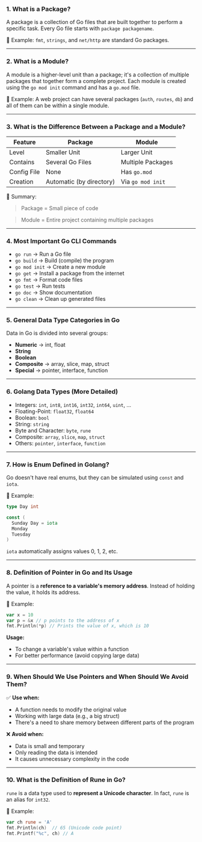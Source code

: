 ### **1. What is a Package?**

A package is a collection of Go files that are built together to perform a specific task.
Every Go file starts with `package packagename`.

🧠 Example:
`fmt`, `strings`, and `net/http` are standard Go packages.

---

### **2. What is a Module?**

A module is a higher-level unit than a package; it's a collection of multiple packages that together form a complete project.
Each module is created using the `go mod init` command and has a `go.mod` file.

🧠 Example:
A web project can have several packages (`auth`, `routes`, `db`) and all of them can be within a single module.

---

### **3. What is the Difference Between a Package and a Module?**

| Feature       | Package                 | Module                |
| ------------- | ----------------------- | --------------------- |
| Level         | Smaller Unit            | Larger Unit           |
| Contains      | Several Go Files        | Multiple Packages     |
| Config File   | None                    | Has `go.mod`          |
| Creation      | Automatic (by directory)| Via `go mod init`     |

🧠 Summary:

> Package = Small piece of code

> Module = Entire project containing multiple packages

---

### **4. Most Important Go CLI Commands**

* `go run` → Run a Go file
* `go build` → Build (compile) the program
* `go mod init` → Create a new module
* `go get` → Install a package from the internet
* `go fmt` → Format code files
* `go test` → Run tests
* `go doc` → Show documentation
* `go clean` → Clean up generated files

---

### **5. General Data Type Categories in Go**

Data in Go is divided into several groups:

* **Numeric** → int, float
* **String**
* **Boolean**
* **Composite** → array, slice, map, struct
* **Special** → pointer, interface, function

---

### **6. Golang Data Types (More Detailed)**

* Integers: `int`, `int8`, `int16`, `int32`, `int64`, `uint`, ...
* Floating-Point: `float32`, `float64`
* Boolean: `bool`
* String: `string`
* Byte and Character: `byte`, `rune`
* Composite: `array`, `slice`, `map`, `struct`
* Others: `pointer`, `interface`, `function`

---

### **7. How is Enum Defined in Golang?**

Go doesn't have real enums, but they can be simulated using `const` and `iota`.

🧠 Example:

```go
type Day int

const (
  Sunday Day = iota
  Monday
  Tuesday
)
```
`iota` automatically assigns values 0, 1, 2, etc.

---

### **8. Definition of Pointer in Go and Its Usage**

A pointer is a **reference to a variable's memory address**.
Instead of holding the value, it holds its address.

🧠 Example:

```go
var x = 10
var p = &x // p points to the address of x
fmt.Println(*p) // Prints the value of x, which is 10
```

**Usage:**

* To change a variable's value within a function
* For better performance (avoid copying large data)

---

### **9. When Should We Use Pointers and When Should We Avoid Them?**

✅ **Use when:**

* A function needs to modify the original value
* Working with large data (e.g., a big struct)
* There's a need to share memory between different parts of the program

❌ **Avoid when:**

* Data is small and temporary
* Only reading the data is intended
* It causes unnecessary complexity in the code

---

### **10. What is the Definition of Rune in Go?**

`rune` is a data type used to **represent a Unicode character**.
In fact, `rune` is an alias for `int32`.

🧠 Example:

```go
var ch rune = 'A'
fmt.Println(ch)  // 65 (Unicode code point)
fmt.Printf("%c", ch) // A
```
